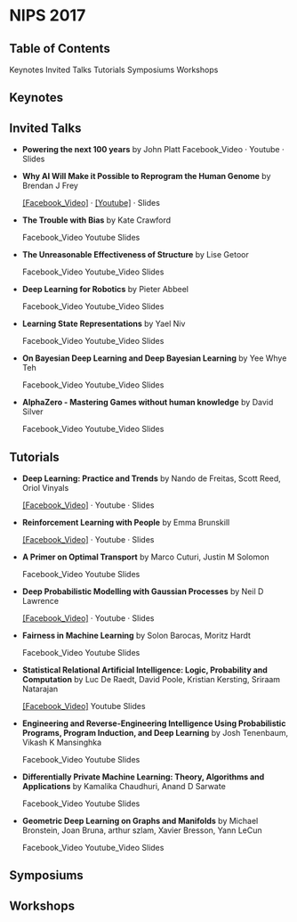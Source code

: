 # NIPS 2017


## Table of Contents
Keynotes
Invited Talks
Tutorials
Symposiums
Workshops

## Keynotes


## Invited Talks

- **Powering the next 100 years** by John Platt
  Facebook_Video · Youtube · Slides

- **Why AI Will Make it Possible to Reprogram the Human Genome** by Brendan J Frey

  [[Facebook_Video]](https://www.facebook.com/nipsfoundation/videos/1553236368100930/) · [[Youtube]](https://www.youtube.com/watch?v=QJLQBSQJEus) · Slides

- **The Trouble with Bias** by Kate Crawford
  
  Facebook_Video  Youtube  Slides

- **The Unreasonable Effectiveness of Structure** by Lise Getoor
  
  Facebook_Video  Youtube_Video  Slides

- **Deep Learning for Robotics** by Pieter Abbeel
  
  Facebook_Video  Youtube_Video  Slides

- **Learning State Representations** by Yael Niv
  
  Facebook_Video  Youtube_Video  Slides

- **On Bayesian Deep Learning and Deep Bayesian Learning** by Yee Whye Teh
  
  Facebook_Video  Youtube_Video  Slides

- **AlphaZero - Mastering Games without human knowledge** by David Silver
  
  Facebook_Video  Youtube_Video  Slides


## Tutorials

- **Deep Learning: Practice and Trends** by Nando de Freitas, Scott Reed, Oriol Vinyals
  
  [[Facebook_Video]](https://www.facebook.com/nipsfoundation/videos/1552060484885185/) · Youtube · Slides

- **Reinforcement Learning with People** by Emma Brunskill
  
  [[Facebook_Video]](https://www.facebook.com/nipsfoundation/videos/1555771847847382/) · Youtube · Slides

- **A Primer on Optimal Transport** by Marco Cuturi, Justin M Solomon
  
  Facebook_Video  Youtube  Slides

- **Deep Probabilistic Modelling with Gaussian Processes** by Neil D Lawrence
  
  [[Facebook_Video]](https://www.facebook.com/nipsfoundation/videos/1552223308202236/) · Youtube · Slides

- **Fairness in Machine Learning** by Solon Barocas, Moritz Hardt
  
  Facebook_Video  Youtube  Slides

- **Statistical Relational Artificial Intelligence: Logic, Probability and Computation** by Luc De Raedt, David Poole, Kristian Kersting, Sriraam Natarajan
  
  [[Facebook_Video]](https://www.facebook.com/nipsfoundation/videos/1552222671535633/)  Youtube  Slides

- **Engineering and Reverse-Engineering Intelligence Using Probabilistic Programs, Program Induction, and Deep Learning** by Josh Tenenbaum, Vikash K Mansinghka
  
  Facebook_Video  Youtube  Slides

- **Differentially Private Machine Learning: Theory, Algorithms and Applications** by Kamalika Chaudhuri, Anand D Sarwate
  
  Facebook_Video  Youtube  Slides

- **Geometric Deep Learning on Graphs and Manifolds** by Michael Bronstein, Joan Bruna, arthur szlam, Xavier Bresson, Yann LeCun
  
  Facebook_Video  Youtube_Video  Slides

## Symposiums

## Workshops
